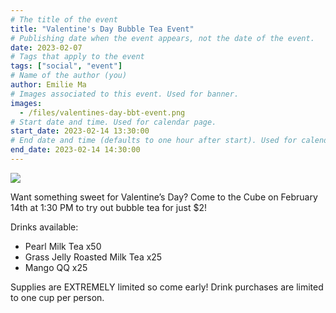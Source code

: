 ```yaml
---
# The title of the event
title: "Valentine's Day Bubble Tea Event"
# Publishing date when the event appears, not the date of the event.
date: 2023-02-07
# Tags that apply to the event
tags: ["social", "event"]
# Name of the author (you)
author: Emilie Ma
# Images associated to this event. Used for banner.
images:
  - /files/valentines-day-bbt-event.png
# Start date and time. Used for calendar page.
start_date: 2023-02-14 13:30:00
# End date and time (defaults to one hour after start). Used for calendar page.
end_date: 2023-02-14 14:30:00
---
```


![](/files/valentines-day-bbt-event.png)

Want something sweet for Valentine’s Day? Come to the Cube on February 14th at 1:30 PM to try out bubble tea for just $2!

Drinks available:

- Pearl Milk Tea x50
- Grass Jelly Roasted Milk Tea x25
- Mango QQ x25

Supplies are EXTREMELY limited so come early! Drink purchases are limited to one cup per person.
